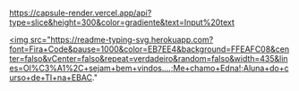 https://capsule-render.vercel.app/api?type=slice&height=300&color=gradiente&text=Input%20text
   
<a href="https://git.io/typing-svg"><img src="https://readme-typing-svg.herokuapp.com?font=Fira+Code&pause=1000&color=EB7EE4&background=FFEAFC08&center=falso&vCenter=falso&repeat=verdadeiro&random=falso&width=435&lines=Ol%C3%A1%2C+sejam+bem+vindos....;Me+chamo+Edna!;Aluna+do+curso+de+TI+na+EBAC." 


            
          
